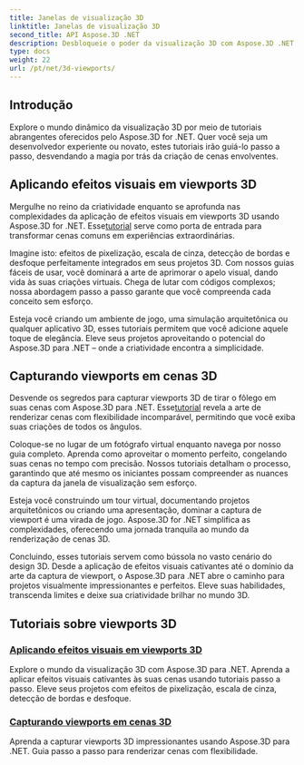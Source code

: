 ```yaml
---
title: Janelas de visualização 3D
linktitle: Janelas de visualização 3D
second_title: API Aspose.3D .NET
description: Desbloqueie o poder da visualização 3D com Aspose.3D .NET. Eleve seus projetos com efeitos visuais e aprenda a capturar viewports 3D impressionantes sem esforço.
type: docs
weight: 22
url: /pt/net/3d-viewports/
---
```


## Introdução

Explore o mundo dinâmico da visualização 3D por meio de tutoriais abrangentes oferecidos pelo Aspose.3D for .NET. Quer você seja um desenvolvedor experiente ou novato, estes tutoriais irão guiá-lo passo a passo, desvendando a magia por trás da criação de cenas envolventes.

## Aplicando efeitos visuais em viewports 3D

 Mergulhe no reino da criatividade enquanto se aprofunda nas complexidades da aplicação de efeitos visuais em viewports 3D usando Aspose.3D for .NET. Esse[tutorial](./apply-visual-effects/) serve como porta de entrada para transformar cenas comuns em experiências extraordinárias.

Imagine isto: efeitos de pixelização, escala de cinza, detecção de bordas e desfoque perfeitamente integrados em seus projetos 3D. Com nossos guias fáceis de usar, você dominará a arte de aprimorar o apelo visual, dando vida às suas criações virtuais. Chega de lutar com códigos complexos; nossa abordagem passo a passo garante que você compreenda cada conceito sem esforço.

Esteja você criando um ambiente de jogo, uma simulação arquitetônica ou qualquer aplicativo 3D, esses tutoriais permitem que você adicione aquele toque de elegância. Eleve seus projetos aproveitando o potencial do Aspose.3D para .NET – onde a criatividade encontra a simplicidade.

## Capturando viewports em cenas 3D

 Desvende os segredos para capturar viewports 3D de tirar o fôlego em suas cenas com Aspose.3D para .NET. Esse[tutorial](./capture-viewport/) revela a arte de renderizar cenas com flexibilidade incomparável, permitindo que você exiba suas criações de todos os ângulos.

Coloque-se no lugar de um fotógrafo virtual enquanto navega por nosso guia completo. Aprenda como aproveitar o momento perfeito, congelando suas cenas no tempo com precisão. Nossos tutoriais detalham o processo, garantindo que até mesmo os iniciantes possam compreender as nuances da captura da janela de visualização sem esforço.

Esteja você construindo um tour virtual, documentando projetos arquitetônicos ou criando uma apresentação, dominar a captura de viewport é uma virada de jogo. Aspose.3D for .NET simplifica as complexidades, oferecendo uma jornada tranquila ao mundo da renderização de cenas 3D.

Concluindo, esses tutoriais servem como bússola no vasto cenário do design 3D. Desde a aplicação de efeitos visuais cativantes até o domínio da arte da captura de viewport, o Aspose.3D para .NET abre o caminho para projetos visualmente impressionantes e perfeitos. Eleve suas habilidades, transcenda limites e deixe sua criatividade brilhar no mundo 3D.
## Tutoriais sobre viewports 3D
### [Aplicando efeitos visuais em viewports 3D](./apply-visual-effects/)
Explore o mundo da visualização 3D com Aspose.3D para .NET. Aprenda a aplicar efeitos visuais cativantes às suas cenas usando tutoriais passo a passo. Eleve seus projetos com efeitos de pixelização, escala de cinza, detecção de bordas e desfoque.
### [Capturando viewports em cenas 3D](./capture-viewport/)
Aprenda a capturar viewports 3D impressionantes usando Aspose.3D para .NET. Guia passo a passo para renderizar cenas com flexibilidade.